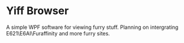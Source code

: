 # Yiff Browser
A simple WPF software for viewing furry stuff. Planning on intergrating E621\E6AI\Furaffinity and more furry sites.
